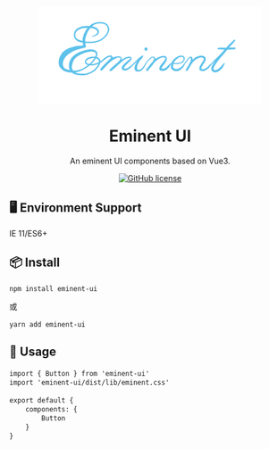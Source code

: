 <p align="center">
  <a href="/">
    <img width="400" src="./logo.png">
  </a>
</p>

<h1 align="center">Eminent UI</h1>

<div align="center">

An eminent UI components based on Vue3.

[![GitHub license](https://img.shields.io/badge/license-MIT-blue.svg)](https://github.com/miqilin21/eminent-ui/blob/main/LICENSE)

</div>

## 🖥 Environment Support

IE 11/ES6+

## 📦 Install

```
npm install eminent-ui
```

或

```
yarn add eminent-ui
```

## 🔨 Usage

```
import { Button } from 'eminent-ui'
import 'eminent-ui/dist/lib/eminent.css'

export default {
    components: {
        Button
    }
}
```
